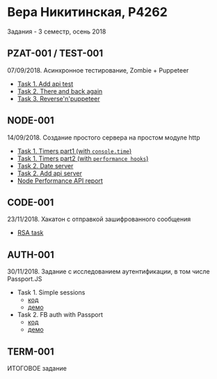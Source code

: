 # Вера Никитинская, P4262

Задания - 3 семестр, осень 2018

## PZAT-001 / TEST-001

07/09/2018. Асинхронное тестирование, Zombie + Puppeteer

- [Task 1. Add api test](0709/task1)
- [Task 2. There and back again](0709/task2)
- [Task 3. Reverse'n'puppeteer](0709/task2)

## NODE-001

14/09/2018. Создание простого сервера на простом модуле http

- [Task 1. Timers part1 (with `console.time`)](1409/task1/part1)
- [Task 1. Timers part2 (with `performance hooks`)](1409/task1/part2)
- [Task 2. Date server](1409/task2/part1)
- [Task 2. Add api server](1409/task2/part2)
- [Node Performance API report](1409/perf_hooks_Nikitinskaya.pdf)

## CODE-001

23/11/2018. Хакатон с отправкой зашифрованного сообщения

- [RSA task](https://github.com/nikitinskaya/rsa_task)

## AUTH-001

30/11/2018. Задание с исследованием аутентификации, в том числе Passport.JS

- Task 1. Simple sessions
  - [код](https://github.com/nikitinskaya/express-auth)
  - [демо](https://calm-dusk-88421.herokuapp.com/)
- Task 2. FB auth with Passport
  - [код](https://github.com/nikitinskaya/express-auth/tree/fbauth-dev)
  - [демо](https://aqueous-tundra-60802.herokuapp.com/)

## TERM-001

ИТОГОВОЕ задание